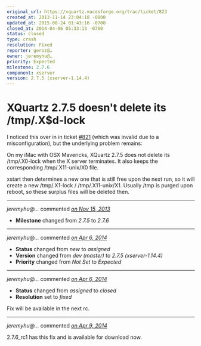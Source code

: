 ```yaml
---
original_url: https://xquartz.macosforge.org/trac/ticket/823
created_at: 2013-11-14 23:04:18 -0800
updated_at: 2015-08-24 01:43:16 -0700
closed_at: 2014-04-06 05:33:13 -0700
status: closed
type: crash
resolution: Fixed
reporter: geroz@…
owner: jeremyhu@…
priority: Expected
milestone: 2.7.6
component: xserver
version: 2.7.5 (xserver-1.14.4)
---
```


XQuartz 2.7.5 doesn't delete its /tmp/.X$d-lock
===============================================


I noticed this over in in ticket [\#⁠821](https://xquartz.macosforge.org/trac/ticket/821) (which was invalid due to a misconfiguration), but the underlying problem remains:

On my iMac with OSX Mavericks, XQuartz 2.7.5 does not delete its /tmp/.X0-lock when the X server terminates. It also keeps the corresponding /tmp/.X11-unix/X0 file.

xstart then determines a new one that is still free upon the next run, so it will create a new /tmp/.X1-lock / /tmp/.X11-unix/X1. Usually /tmp is purged upon reboot, so these surplus files will be deleted then.



---

*jeremyhu@…* commented *[on Nov 15, 2013](https://xquartz.macosforge.org/trac/ticket/823#comment:1 "November 15, 2013 at 10:27 AM PST")*

-   **Milestone** changed from *2.7.5* to *2.7.6*



---

*jeremyhu@…* commented *[on Apr 6, 2014](https://xquartz.macosforge.org/trac/ticket/823#comment:2 "April 6, 2014 at 4:53 AM PDT")*

-   **Status** changed from *new* to *assigned*
-   **Version** changed from *dev (master)* to *2.7.5 (xserver-1.14.4)*
-   **Priority** changed from *Not Set* to *Expected*



---

*jeremyhu@…* commented *[on Apr 6, 2014](https://xquartz.macosforge.org/trac/ticket/823#comment:3 "April 6, 2014 at 5:33 AM PDT")*

-   **Status** changed from *assigned* to *closed*
-   **Resolution** set to *fixed*

Fix will be available in the next rc.



---

*jeremyhu@…* commented *[on Apr 9, 2014](https://xquartz.macosforge.org/trac/ticket/823#comment:4 "April 9, 2014 at 1:47 AM PDT")*

2.7.6\_rc1 has this fix and is available for download now.



